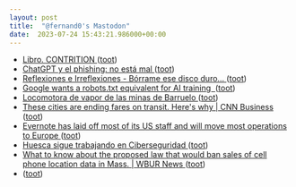 ```yaml
---
layout: post
title:  "@fernand0's Mastodon"
date:  2023-07-24 15:43:21.986000+00:00
---
```

*  [Libro. CONTRITION ](https://fotografiasenmovimiento.wordpress.com/2023/07/24/libro-contrition) ([toot](https://mastodon.social/@fernand0/110769825512704511))
*  [ChatGPT y el phishing: no está mal ](https://fernand0.github.io//chatGPT-phishing) ([toot](https://mastodon.social/@fernand0/110769818697562991))
*  [
         Reflexiones e Irreflexiones - Bórrame ese disco duro...
       ](http://fernand0.blogalia.com//historias/7875) ([toot](https://mastodon.social/@fernand0/110769754020693535))
*  [Google wants a robots.txt equivalent for AI training  ](https://9to5google.com/2023/07/06/google-ai-robots-txt) ([toot](https://mastodon.social/@fernand0/110769676736980672))
*  [Locomotora de vapor de las minas de Barruelo ](https://www.flickr.com/photos/fernand0/53056198707) ([toot](https://mastodon.social/@fernand0/110769504831629454))
*  [These cities are ending fares on transit. Here&#39;s why \| CNN Business  ](https://edition.cnn.com/2023/07/08/business/free-buses-us-public-transit/index.html) ([toot](https://mastodon.social/@fernand0/110769452392978238))
*  [Evernote has laid off most of its US staff and will move most operations to Europe ](https://www.theverge.com/2023/7/9/23789012/evernote-layoff-us-staff-bending-spoons-note-taking-ap) ([toot](https://mastodon.social/@fernand0/110769322888834170))
*  [Huesca sigue trabajando en Ciberseguridad ](https://cadenaser.com/aragon/2023/07/16/huesca-sigue-trabajando-en-ciberseguridad-radio-huesca) ([toot](https://mastodon.social/@fernand0/110768961404980100))
*  [What to know about the proposed law that would ban sales of cell phone location data in Mass. \| WBUR News ](https://www.wbur.org/news/2023/07/14/legislation-digital-privacy-phone-data-sellar) ([toot](https://mastodon.social/@fernand0/110768797003907758))
*  [ ](https://mastodon.online/@JProl) ([toot](https://mastodon.social/@fernand0/110768770803647368))
